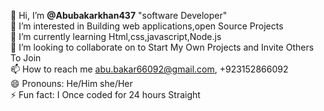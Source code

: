 👋 Hi, I’m <strong>@Abubakarkhan437</strong> "software Developer" <br>
👀 I’m interested in Building web applications,open Source Projects<br>
🌱 I’m currently learning Html,css,javascript,Node.js<br>
💞️ I’m looking to collaborate on to Start My Own Projects and Invite Others To Join<br>
📫 How to reach me abu.bakar66092@gmail.com, +923152866092<br>
😄 Pronouns: He/Him she/Her<br>
⚡ Fun fact: I Once coded for 24 hours Straight<br>


<!--
**Sami12188/sami12188** is a ✨ _special_ ✨ repository because its `README.md` (this file) appears on your GitHub profile.

Here are some ideas to get you started:

- 🔭 I’m currently working on ...
- 🌱 I’m currently learning ...
- 👯 I’m looking to collaborate on ...
- 🤔 I’m looking for help with ...
- 💬 Ask me about ...
- 📫 How to reach me: ...
- 😄 Pronouns: ...
- ⚡ Fun fact: ...
-->
